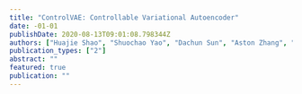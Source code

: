 ```yaml
---
title: "ControlVAE: Controllable Variational Autoencoder"
date: -01-01
publishDate: 2020-08-13T09:01:08.798344Z
authors: ["Huajie Shao", "Shuochao Yao", "Dachun Sun", "Aston Zhang", "Shengzhong Liu", "Dongxin Liu", "Jun Wang", "Tarek Abdelzaher"]
publication_types: ["2"]
abstract: ""
featured: true
publication: ""
---
```


